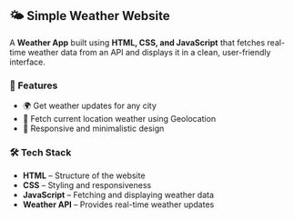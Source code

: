 ## 🌤️ Simple Weather Website  

A **Weather App** built using **HTML, CSS, and JavaScript** that fetches real-time weather data from an API and displays it in a clean, user-friendly interface.  

### 🚀 Features  
- 🌍 Get weather updates for any city  
- 📍 Fetch current location weather using Geolocation  
- 🎨 Responsive and minimalistic design    

### 🛠️ Tech Stack  
- **HTML** – Structure of the website  
- **CSS** – Styling and responsiveness  
- **JavaScript** – Fetching and displaying weather data  
- **Weather API** – Provides real-time weather updates 
